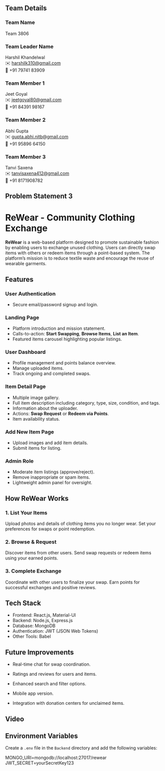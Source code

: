 ## Team Details
### Team Name 
Team 3806

### Team Leader Name 
Harshil Khandelwal  
✉️ harshilk310@gmail.com  
📱 +91 79741 83909

### Team Member 1
Jeet Goyal  
✉️ jeetgoyal80@gmail.com    
📱 +91 84391 98167

### Team Member 2
Abhi Gupta    
✉️ gupta.abhi.nitb@gmail.com  
📱 +91 95896 64150

### Team Member 3
Tanvi Saxena    
✉️ tanvisaxena412@gmail.com    
📱 +91 8171908782

## Problem Statement 3
# ReWear - Community Clothing Exchange

**ReWear** is a web-based platform designed to promote sustainable fashion by enabling users to exchange unused clothing. Users can directly swap items with others or redeem items through a point-based system. The platform’s mission is to reduce textile waste and encourage the reuse of wearable garments.

## Features

### User Authentication
- Secure email/password signup and login.

### Landing Page
- Platform introduction and mission statement.
- Calls-to-action: **Start Swapping**, **Browse Items**, **List an Item**.
- Featured items carousel highlighting popular listings.

### User Dashboard
- Profile management and points balance overview.
- Manage uploaded items.
- Track ongoing and completed swaps.

### Item Detail Page
- Multiple image gallery.
- Full item description including category, type, size, condition, and tags.
- Information about the uploader.
- Actions: **Swap Request** or **Redeem via Points**.
- Item availability status.

### Add New Item Page
- Upload images and add item details.
- Submit items for listing.

### Admin Role
- Moderate item listings (approve/reject).
- Remove inappropriate or spam items.
- Lightweight admin panel for oversight.

## How ReWear Works

### 1. List Your Items  
Upload photos and details of clothing items you no longer wear. Set your preferences for swaps or point redemption.

### 2. Browse & Request  
Discover items from other users. Send swap requests or redeem items using your earned points.

### 3. Complete Exchange  
Coordinate with other users to finalize your swap. Earn points for successful exchanges and positive reviews.

## Tech Stack

- Frontend: React.js, Material-UI
- Backend: Node.js, Express.js
- Database: MongoDB
- Authentication: JWT (JSON Web Tokens)
- Other Tools: Babel

## Future Improvements
- Real-time chat for swap coordination.

- Ratings and reviews for users and items.

- Enhanced search and filter options.

- Mobile app version.

- Integration with donation centers for unclaimed items.

## Video

## Environment Variables

Create a `.env` file in the `Backend` directory and add the following variables:

MONGO_URI=mongodb://localhost:27017/rewear
JWT_SECRET=yourSecretKey123



